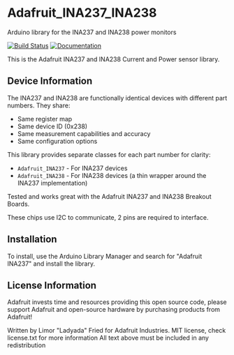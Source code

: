 # Adafruit_INA237_INA238
Arduino library for the INA237 and INA238 power monitors

[![Build Status](https://github.com/adafruit/Adafruit_INA237_INA238/workflows/Arduino%20Library%20CI/badge.svg)](https://github.com/adafruit/Adafruit_INA237_INA238/actions)
[![Documentation](https://raw.githubusercontent.com/adafruit/ci-arduino/master/assets/doxygen_badge.svg)](https://adafruit.github.io/Adafruit_INA237_INA238/html/index.html)

This is the Adafruit INA237 and INA238 Current and Power sensor library.

## Device Information

The INA237 and INA238 are functionally identical devices with different part numbers. They share:
- Same register map
- Same device ID (0x238)
- Same measurement capabilities and accuracy
- Same configuration options

This library provides separate classes for each part number for clarity:
- `Adafruit_INA237` - For INA237 devices
- `Adafruit_INA238` - For INA238 devices (a thin wrapper around the INA237 implementation)

Tested and works great with the Adafruit INA237 and INA238 Breakout Boards.

These chips use I2C to communicate, 2 pins are required to interface.

## Installation

To install, use the Arduino Library Manager and search for "Adafruit INA237" and install the library.

## License Information

Adafruit invests time and resources providing this open source code,
please support Adafruit and open-source hardware by purchasing
products from Adafruit!

Written by Limor "Ladyada" Fried for Adafruit Industries.
MIT license, check license.txt for more information
All text above must be included in any redistribution
